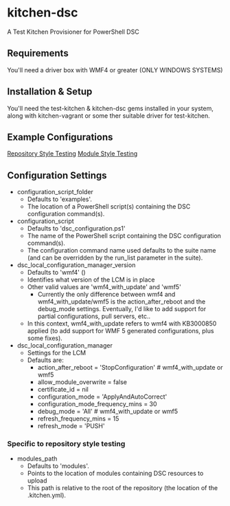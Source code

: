 # kitchen-dsc
A Test Kitchen Provisioner for PowerShell DSC


## Requirements
You'll need a driver box with WMF4 or greater (ONLY WINDOWS SYSTEMS)

## Installation & Setup
You'll need the test-kitchen & kitchen-dsc gems installed in your system, along with kitchen-vagrant or some ther suitable driver for test-kitchen. 

## Example Configurations
[Repository Style Testing](https://github.com/smurawski/dsc-kitchen-project)
[Module Style Testing](https://github.com/powershellorg/cwebadministration/tree/smurawski/adding_tests)

## Configuration Settings
* configuration_script_folder
  * Defaults to 'examples'.
  * The location of a PowerShell script(s) containing the DSC configuration command(s).
* configuration_script
  * Defaults to 'dsc_configuration.ps1'
  * The name of the PowerShell script containing the DSC configuration command(s).
  * The configuration command name used defaults to the suite name (and can be overridden by the run_list parameter in the suite).
* dsc_local_configuration_manager_version
  * Defaults to 'wmf4' ()
  * Identifies what version of the LCM is in place
  * Other valid values are 'wmf4_with_update' and 'wmf5'
    * Currently the only difference between wmf4 and wmf4_with_update/wmf5 is the action_after_reboot and the debug_mode settings.  Eventually, I'd like to add support for partial configurations, pull servers, etc..
  * In this context, wmf4_with_update refers to wmf4 with KB3000850 applied (to add support for WMF 5 generated configurations, plus some fixes).
* dsc_local_configuration_manager
  * Settings for the LCM
  * Defaults are:
    * action_after_reboot = 'StopConfiguration' # wmf4_with_update or wmf5
    * allow_module_overwrite = false
    * certificate_id = nil
    * configuration_mode = 'ApplyAndAutoCorrect'
    * configuration_mode_frequency_mins = 30
    * debug_mode = 'All'                        # wmf4_with_update or wmf5
    * refresh_frequency_mins = 15
    * refresh_mode = 'PUSH'

### Specific to repository style testing
* modules_path
  * Defaults to 'modules'.
  * Points to the location of modules containing DSC resources to upload
  * This path is relative to the root of the repository (the location of the .kitchen.yml).
